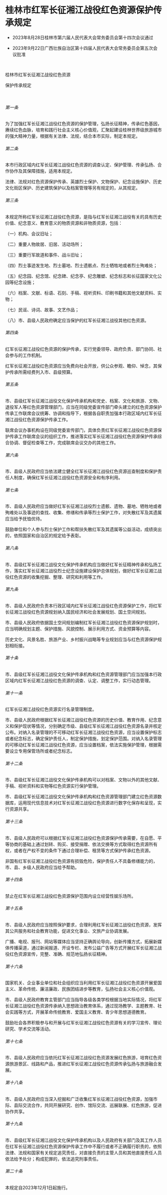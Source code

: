 # 桂林市红军长征湘江战役红色资源保护传承规定

- 2023年8月28日桂林市第六届人民代表大会常务委员会第十四次会议通过

- 2023年9月22日广西壮族自治区第十四届人民代表大会常务委员会第五次会议批准

<!-- INFO END -->

​

桂林市红军长征湘江战役红色资源

保护传承规定

​

###### 第一条

为了加强红军长征湘江战役红色资源的保护管理，弘扬长征精神，传承红色基因，赓续红色血脉，培育和践行社会主义核心价值观，汇聚起建设桂林世界级旅游城市的强大精神力量，根据有关法律、法规，结合本市实际，制定本规定。

###### 第二条

本市行政区域内红军长征湘江战役红色资源的调查认定、保护管理、传承弘扬、合作协作及其保障措施，适用本规定。

法律、法规对红色资源保护传承、英雄烈士保护、文物保护、纪念设施保护、历史文化街区保护、历史建筑保护以及档案管理等另有规定的，从其规定。

###### 第三条

本规定所称红军长征湘江战役红色资源，是指与红军长征湘江战役有关的具有历史价值、纪念意义、教育意义的物质资源和非物质资源，包括：

（一）机构、会议旧址；

（二）重要人物故居、旧居、活动场所；

（三）重要行军故道和事件、战斗旧址；

（四）烈士事迹发生地、烈士墓地、烈士遗骸点、烈士牺牲地或者烈士殉难处；

（五）纪念园、纪念馆、纪念碑、纪念亭、纪念雕塑、纪念标志和长征国家文化公园等纪念设施；

（六）档案、文献、标语、石刻、手稿、视听资料、印刷书籍和其他文献资料、实物；

（七）民谣、诗词、故事、文艺作品；

（八）市、县级人民政府确定应当保护的红军长征湘江战役其他红色资源。

###### 第四条

红军长征湘江战役红色资源的保护传承，实行党委领导、政府负责、部门协同、社会参与的工作机制。

红军长征湘江战役红色资源应当免费向社会开放，供公众参观、瞻仰、悼念，其保护传承所需经费列入市、县级预算。

###### 第五条

市、县级红军长征湘江战役文化保护传承机构和党史、档案、文化和旅游、文物、退役军人等红色资源管理部门，应当在同级党委宣传部门牵头建立的红色资源保护传承工作联席会议统筹、协调和指导下，根据各自职责加强本行政区域内红军长征湘江战役红色资源保护传承工作。

联席会议办事机构设在同级党委宣传部门，具体负责红军长征湘江战役红色资源保护传承工作联席会议的组织工作，推进落实红军长征湘江战役红色资源保护传承综合协调、督促检查等工作，完成联席会议交办的其他工作。

###### 第六条

市、县级人民政府应当依法建立健全红军长征湘江战役红色资源巡查制度和保护责任人制度，确保红军长征湘江战役红色资源安全和有序利用。

###### 第七条

市、县级人民政府应当做好红军长征湘江战役烈士遗骸、遗物、墓地、牺牲地或者殉难处以及事迹的查找、收集、修缮和传承等烈士保护工作，对失散红军及其遗属应当给予抚恤优待。

鼓励单位和个人参与烈士保护工作和帮扶失散红军及其遗属等公益活动，成绩突出的，依照国家和自治区的规定给予表彰。

###### 第八条

市、县级红军长征湘江战役文化保护传承机构应当做好红军长征精神传承和弘扬工作，落实红军长征湘江战役烈士纪念设施建设保护总体规划，做好红军长征湘江战役红色资源的收集挖掘、整理、研究和利用等工作。

###### 第九条

市、县级人民政府负责本行政区域内红军长征湘江战役红色资源保护工作，将红军长征湘江战役红色资源规划纳入国民经济和社会发展规划、国土空间规划。

市、县级人民政府依据国土空间规划编制红军长征湘江战役红色资源保护规划时，应当明确规划主题、保护措施、风貌控制、展示利用方式、资金预算等内容。

历史文化、风景名胜、旅游产业、乡村振兴战略等专业规划应当与红色资源保护规划相衔接。

###### 第十条

市、县级红军长征湘江战役文化保护传承机构和红色资源管理部门应当加强本行政区域内红军长征湘江战役红色资源的调查、认定、调整工作，实行动态管理。

###### 第十一条

红军长征湘江战役红色资源实行名录管理制度。

市、县级人民政府根据红军长征湘江战役红色资源的历史价值、教育作用、纪念意义和保护现状等情况，分别确定市级、县级红军长征湘江战役红色资源名录并核定公布。对纳入名录管理的不可移动红军长征湘江战役红色资源，应当设置保护标志或者纪念标志，确定保护责任人，制定保护措施，划定保护范围。对纳入名录管理的可移动红军长征湘江战役红色资源，应当设置档案，依法实施保护管理，根据需要设立专用保管场所或者纪念标志。

###### 第十二条

市、县级红军长征湘江战役文化保护传承机构可以对档案、文物以外的其他文献、手稿、视听资料和实物等红色资源实行保护管理。

市、县级红军长征湘江战役文化保护传承机构和红色资源管理部门建立红色资源数据库，运用现代信息技术对红军长征湘江战役红色资源进行数字化保存和呈现，实行资源共享。

###### 第十三条

市、县级人民政府可以根据红军长征湘江战役红色资源保护传承需要，在自愿、平等协商的基础上通过划转、购买、接受捐赠、依法交换等方式取得红色资源所有权，或者在产权不变的条件下通过合理补偿、租赁等方式保护传承红色资源。

非国有红军长征湘江战役红色资源有损毁危险，保护责任人不具备修缮能力的，市、县、乡级人民政府应当给予帮助。

###### 第十四条

禁止在红军长征湘江战役红色资源保护范围内设立经营性娱乐场所。

###### 第十五条

市、县级人民政府应当按照保护要求，合理利用红军长征湘江战役红色资源，发挥其公共服务和社会教育功能，促进文化事业、文旅产业协调发展。

广播、电视、报刊、网站等媒体应当坚持正确舆论导向，创新传播方式，拓展新媒体传播渠道，通过新闻报道、开设专栏、发布公益广告等方式开展红军长征湘江战役红色资源宣传，完整、准确、规范地弘扬长征精神。

###### 第十六条

国家机关、企业事业单位和社会组织应当利用红军长征湘江战役红色资源开展爱国主义、革命传统、廉洁廉政、民族团结进步等教育，弘扬社会主义核心价值观。

市、县级人民政府教育主管部门应当指导各级各类学校根据当地实际情况，将红军长征湘江战役红色资源传承纳入思想政治教育体系，通过现场教学、主题教育、社会实践等方式，开展革命传统教育、爱国主义教育、青少年思想道德教育。

鼓励社会各界积极参与和开展与红军长征湘江战役红色资源有关的学习宣传、理论研究、学术交流等活动。

###### 第十七条

市、县级人民政府应当依托红军长征湘江战役红色资源发展红色旅游，培育红色资源旅游景区、线路和产品，推进红军长征湘江战役红色资源传承弘扬与旅游融合发展。

###### 第十八条

市、县级人民政府应当深入挖掘和广泛收集红军长征湘江战役红色资源，加强市际、县际交流合作，共同开展研究、创作、馆际交流、巡展联展、红色旅游，促进协作共享。

###### 第十九条

市、县级红军长征湘江战役文化保护传承机构以及人民政府有关部门及其工作人员在红军长征湘江战役红色资源保护传承工作中不履行或者不正确履行职责的，依照法律、法规和国家有关规定追究责任，对直接负责的主管人员和其他直接责任人员依法给予处分；构成犯罪的，依法追究刑事责任。

###### 第二十条

本规定自2023年12月1日起施行。
